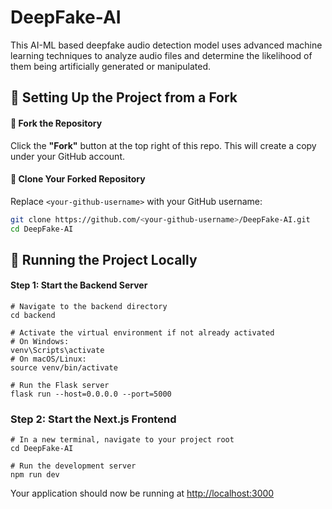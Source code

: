# DeepFake-AI
This AI-ML based deepfake audio detection model uses advanced machine learning techniques to analyze audio files and determine the likelihood of them being artificially generated or manipulated.

## 📌 Setting Up the Project from a Fork   

#### 🔹 Fork the Repository  
Click the **"Fork"** button at the top right of this repo. This will create a copy under your GitHub account.

#### 🔹 Clone Your Forked Repository  
Replace `<your-github-username>` with your GitHub username:  
```bash
git clone https://github.com/<your-github-username>/DeepFake-AI.git
cd DeepFake-AI
```

## 🚀 Running the Project Locally

#### Step 1: Start the Backend Server

```shellscript
# Navigate to the backend directory
cd backend

# Activate the virtual environment if not already activated
# On Windows:
venv\Scripts\activate
# On macOS/Linux:
source venv/bin/activate

# Run the Flask server
flask run --host=0.0.0.0 --port=5000
```

### Step 2: Start the Next.js Frontend

```shellscript
# In a new terminal, navigate to your project root
cd DeepFake-AI

# Run the development server
npm run dev
```

Your application should now be running at [http://localhost:3000](http://localhost:3000)
